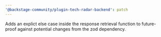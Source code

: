 ```yaml
---
'@backstage-community/plugin-tech-radar-backend': patch
---
```


Adds an explict else case inside the response retrieval function to future-proof against potential changes from the zod dependency.
